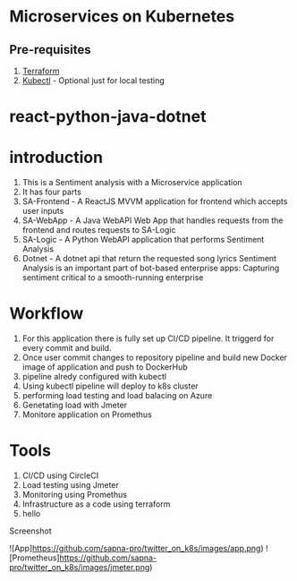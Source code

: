 # Microservices on Kubernetes

## Pre-requisites

1. [Terraform](https://www.terraform.io/downloads.html)
2. [Kubectl](https://kubernetes.io/docs/tasks/tools/) - Optional just for local testing

# react-python-java-dotnet

# introduction

1. This is a Sentiment analysis with a Microservice application
2. It has four parts
3. SA-Frontend - A ReactJS MVVM application for frontend which accepts user inputs
4. SA-WebApp - A Java WebAPI Web App that handles requests from the frontend and routes requests to SA-Logic
5. SA-Logic - A Python WebAPI application that performs Sentiment Analysis
6. Dotnet - A dotnet api that return the requested song lyrics
Sentiment Analysis is an important part of bot-based enterprise apps: Capturing sentiment critical to a smooth-running enterprise

# Workflow

1. For this application there is fully set up CI/CD pipeline. It triggerd for every commit and build.
2. Once user commit changes to repository pipeline and build new Docker image of application and push to DockerHub
3. pipeline alredy configured with kubectl  
4. Using kubectl pipeline will deploy to k8s cluster
5. performing load testing and load balacing on Azure
6. Genetating load with Jmeter
7. Monitore application on Promethus

# Tools

1. CI/CD using CircleCI
2. Load testing using Jmeter
3. Monitoring using Promethus
4. Infrastructure as a code using terraform
5. hello

Screenshot

![App]https://github.com/sapna-pro/twitter_on_k8s/images/app.png)
![Prometheus]https://github.com/sapna-pro/twitter_on_k8s/images/jmeter.png)